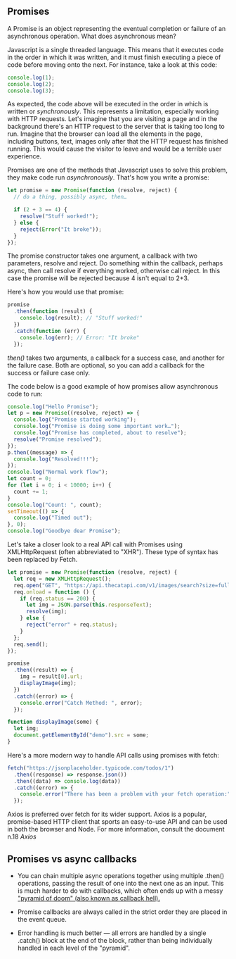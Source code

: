 ## Promises

A Promise is an object representing the eventual completion or failure of an asynchronous operation. What does asynchronous mean?

Javascript is a single threaded language. This means that it executes code in the order in which it was written, and it must finish executing a piece of code before moving onto the next. For instance, take a look at this code:

```javascript
console.log(1);
console.log(2);
console.log(3);
```

As expected, the code above will be executed in the order in which is written or _synchronously_. This represents a limitation, especially working with HTTP requests. Let's imagine that you are visiting a page and in the background there's an HTTP request to the server that is taking too long to run. Imagine that the browser can load all the elements in the page, including buttons, text, images only after that the HTTP request has finished running. This would cause the visitor to leave and would be a terrible user experience.

Promises are one of the methods that Javascript uses to solve this problem, they make code run _asynchronously_. That's how you write a promise:

```javascript
let promise = new Promise(function (resolve, reject) {
  // do a thing, possibly async, then…

  if (2 + 3 == 4) {
    resolve("Stuff worked!");
  } else {
    reject(Error("It broke"));
  }
});
```

The promise constructor takes one argument, a callback with two parameters, resolve and reject. Do something within the callback, perhaps async, then call resolve if everything worked, otherwise call reject. In this case the promise will be rejected because 4 isn't equal to 2+3.

Here's how you would use that promise:

```javascript
promise
  .then(function (result) {
    console.log(result); // "Stuff worked!"
  })
  .catch(function (err) {
    console.log(err); // Error: "It broke"
  });
```

_then()_ takes two arguments, a callback for a success case, and another for the failure case. Both are optional, so you can add a callback for the success or failure case only.

The code below is a good example of how promises allow asynchronous code to run:

```javascript
console.log("Hello Promise");
let p = new Promise((resolve, reject) => {
  console.log("Promise started working");
  console.log("Promise is doing some important work…");
  console.log("Promise has completed, about to resolve");
  resolve("Promise resolved");
});
p.then((message) => {
  console.log("Resolved!!!");
});
console.log("Normal work flow");
let count = 0;
for (let i = 0; i < 10000; i++) {
  count += 1;
}
console.log("Count: ", count);
setTimeout(() => {
  console.log("Timed out");
}, 0);
console.log("Goodbye dear Promise");
```

Let's take a closer look to a real API call with Promises using XMLHttpRequest (often abbreviated to "XHR"). These type of syntax has been replaced by Fetch.

```javascript
let promise = new Promise(function (resolve, reject) {
  let req = new XMLHttpRequest();
  req.open("GET", "https://api.thecatapi.com/v1/images/search?size=full");
  req.onload = function () {
    if (req.status == 200) {
      let img = JSON.parse(this.responseText);
      resolve(img);
    } else {
      reject("error" + req.status);
    }
  };
  req.send();
});

promise
  .then((result) => {
    img = result[0].url;
    displayImage(img);
  })
  .catch((error) => {
    console.error("Catch Method: ", error);
  });

function displayImage(some) {
  let img;
  document.getElementById("demo").src = some;
}
```

Here's a more modern way to handle API calls using promises with fetch:

```javascript
fetch("https://jsonplaceholder.typicode.com/todos/1")
  .then((response) => response.json())
  .then((data) => console.log(data))
  .catch((error) => {
    console.error("There has been a problem with your fetch operation:", error);
  });
```

Axios is preferred over fetch for its wider support. Axios is a popular, promise-based HTTP client that sports an easy-to-use API and can be used in both the browser and Node. For more information, consult the document n.18 _Axios_

## Promises vs async callbacks

- You can chain multiple async operations together using multiple .then() operations, passing the result of one into the next one as an input. This is much harder to do with callbacks, which often ends up with a messy ["pyramid of doom" (also known as callback hell).](https://i.stack.imgur.com/oDSVD.png)

- Promise callbacks are always called in the strict order they are placed in the event queue.
- Error handling is much better — all errors are handled by a single .catch() block at the end of the block, rather than being individually handled in each level of the "pyramid".
